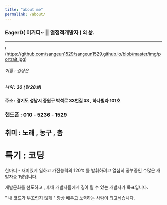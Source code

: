 ```yaml
---
title: "about me"
permalink: /about/
---
```


### EagerD( 이거디~ || 열정적개발자 ) 의 삶.

--------

!(https://github.com/sangeun1529/sangeun1529.github.io/blob/master/img/portrait.jpg)

###### 이름 : 김상은

##### 나이 : 30 (만 28살)

#### 주소 : 경기도 성남시 중원구 박석로 33번길 43 , 하나빌라 101호 

### 핸드폰 : 010 - 5236 - 1529

## 취미 : 노래 , 농구 , 춤

# 특기 : 코딩

한마디 -
재미있게 일하고 가진능력의 120% 를 발휘하려고 열심히 공부중인 수많은 개발자중 1명입니다.

개발문화를 선도하고 , 후배 개발자들에게 길이 될 수 있는 개발자가 목표입니다.

" 내 코드가 부끄럽지 않게 " 항상 배우고 노력하는 사람이 되고싶습니다.
